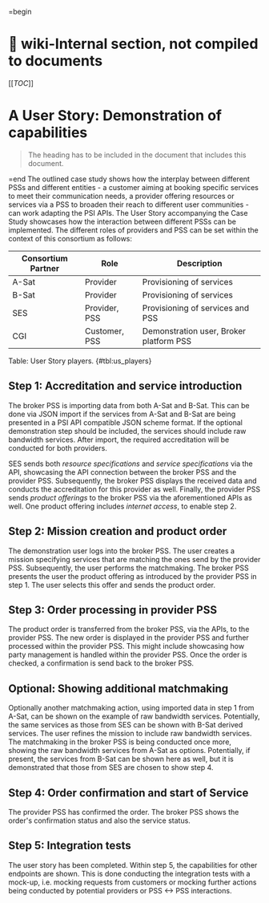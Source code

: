 =begin

# :book: wiki-Internal section, not compiled to documents

[[_TOC_]]

# A User Story: Demonstration of capabilities

> The heading has to be included in the document that includes this document.

=end
The outlined case study shows how the interplay between different PSSs and different entities - a customer aiming at booking specific services to meet their communication needs, a provider offering resources or services via a PSS to broaden their reach to different user communities - can work adapting the PSI APIs.
The User Story accompanying the Case Study showcases how the interaction between different PSSs can be implemented.
The different roles of providers and PSS can be set within the context of this consortium as follows: 

| Consortium Partner | Role | Description | 
| --------- | --------- | --------- |
| A-Sat | Provider | Provisioning of services |
| B-Sat | Provider | Provisioning of services |
| SES | Provider, PSS | Provisioning of services and PSS |
| CGI | Customer, PSS | Demonstration user, Broker platform PSS |

Table: User Story players. {#tbl:us_players}

## Step 1: Accreditation and service introduction

The broker PSS is importing data from both A-Sat and B-Sat.
This can be done via JSON import if the services from A-Sat and B-Sat are being presented in a PSI API compatible JSON scheme format.
If the optional demonstration step should be included, the services should include raw bandwidth services.
After import, the required accreditation will be conducted for both providers.

SES sends both *resource specifications* and *service specifications* via the API, showcasing the API connection between the broker PSS and the provider PSS.
Subsequently, the broker PSS displays the received data and conducts the accreditation for this provider as well.
Finally, the provider PSS sends *product offerings* to the broker PSS via the aforementioned APIs as well.
One product offering includes *internet access*, to enable step 2.

## Step 2: Mission creation and product order

The demonstration user logs into the broker PSS.
The user creates a mission specifying services that are matching the ones send by the provider PSS.
Subsequently, the user performs the matchmaking.
The broker PSS presents the user the product offering as introduced by the provider PSS in step 1.
The user selects this offer and sends the product order.

## Step 3: Order processing in provider PSS

The product order is transferred from the broker PSS, via the APIs, to the provider PSS.
The new order is displayed in the provider PSS and further processed within the provider PSS.
This might include showcasing how party management is handled within the provider PSS.
Once the order is checked, a confirmation is send back to the broker PSS.

## Optional: Showing additional matchmaking

Optionally another matchmaking action, using imported data in step 1 from A-Sat, can be shown on the example of raw bandwidth services.
Potentially, the same services as those from SES can be shown with B-Sat derived services.
The user refines the mission to include raw bandwidth services.
The matchmaking in the broker PSS is being conducted once more, showing the raw bandwidth services from A-Sat as options.
Potentially, if present, the services from B-Sat can be shown here as well, but it is demonstrated that those from SES are chosen to show step 4.

## Step 4: Order confirmation and start of Service

The provider PSS has confirmed the order.
The broker PSS shows the order's confirmation status and also the service status.

## Step 5: Integration tests

The user story has been completed.
Within step 5, the capabilities for other endpoints are shown.
This is done conducting the integration tests with a mock-up, i.e. mocking requests from customers or mocking further actions being conducted by potential providers or PSS <-> PSS interactions.



